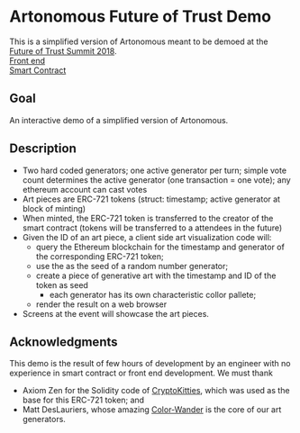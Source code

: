 # Artonomous Future of Trust Demo
This is a simplified version of Artonomous meant to be demoed at the [Future of Trust Summit 2018](https://futureoftrust.eu/).  
[Front end](https://markusbkoch.github.io/fot2018/?autoRefresh=15)  
[Smart Contract](https://etherscan.io/address/0xfe9b5e8f7e8f6493f7d8532d915c9d53dffe9080)

## Goal
An interactive demo of a simplified version of Artonomous.

## Description
* Two hard coded generators; one active generator per turn; simple vote count determines the active generator (one transaction = one vote); any ethereum account can cast votes
* Art pieces are ERC-721 tokens (struct: timestamp; active generator at block of minting)
* When minted, the ERC-721 token is transferred to the creator of the smart contract (tokens will be transferred to a attendees in the future)
* Given the ID of an art piece, a client side art visualization code will:
  * query the Ethereum blockchain for the timestamp and generator of the corresponding ERC-721 token;
  * use the  as the seed of a random number generator;
  * create a piece of generative art with the timestamp and ID of the token as seed
    * each generator has its own characteristic collor pallete;
  * render the result on a web browser
* Screens at the event will showcase the art pieces.

## Acknowledgments
This demo is the result of few hours of development by an engineer with no experience in smart contract or front end development. We must thank 
* Axiom Zen for the Solidity code of [CryptoKitties](https://etherscan.io/address/0x06012c8cf97bead5deae237070f9587f8e7a266d#code), which was used as the base for this ERC-721 token; and
* Matt DesLauriers, whose amazing [Color-Wander](https://github.com/mattdesl/color-wander) is the core of our art generators.
